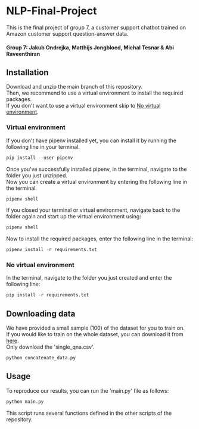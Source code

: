# NLP-Final-Project

This is the final project of group 7, a customer support chatbot trained on Amazon customer support question-answer data.
#### Group 7: Jakub Ondrejka, Matthijs Jongbloed, Michal Tesnar & Abi Raveenthiran

## Installation 
Download and unzip the main branch of this repository.\
Then, we recommend to use a virtual environment to install the required packages.\
If you don't want to use a virtual environment skip to [No virtual environment](#no-virtual-environment).

### Virtual environment
If you don't have pipenv installed yet, you can install it by running the following line in your terminal.
```python
pip install --user pipenv
```
Once you've successfully installed pipenv,  in the terminal, navigate to the folder you just unzipped.\
Now you can create a virtual environment by entering the following line in the terminal.
```python
pipenv shell
```
If you closed your terminal or virtual environment, navigate back to the folder again and start up the virtual environment using:
```python
pipenv shell
```

Now to install the required packages, enter the following line in the terminal:
```python
pipenv install -r requirements.txt
```

### No virtual environment
In the terminal, navigate to the folder you just created and enter the following line:
```python
pip install -r requirements.txt
```
## Downloading data
We have provided a small sample (100) of the dataset for you to train on.\
If you would like to train on the whole dataset, you can download it from [here](https://www.kaggle.com/datasets/praneshmukhopadhyay/amazon-questionanswer-dataset?select=single_qna.csv).\
Only download the 'single_qna.csv'. 
```python
python concatenate_data.py
```
## Usage
To reproduce our results, you can run the 'main.py' file as follows:
```python
python main.py
```
This script runs several functions defined in the other scripts of the repository.
